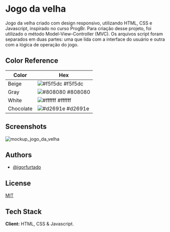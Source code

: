 
# Jogo da velha

Jogo da velha criado com design responsivo, utilizando HTML, CSS e Javascript, inspirado no curso ProgBr. Para criação desse projeto, foi utilizado o método Model-View-Controller (MVC).
Os arquivos script foram separados em duas partes: uma que lida com a interface do usuário e outra com a lógica de operação do jogo. 


## Color Reference

| Color             | Hex                                                                |
| ----------------- | ------------------------------------------------------------------ |
| Beige | ![#f5f5dc](https://via.placeholder.com/10/f5f5dc?text=+) #f5f5dc |
| Gray| ![#808080](https://via.placeholder.com/10/808080?text=+) #808080 |
| White| ![#ffffff](https://via.placeholder.com/10/ffffff?text=+) #ffffff |
| Chocolate | ![#d2691e](https://via.placeholder.com/10/d2691e?text=+) #d2691e |


## Screenshots

  ![mockup_jogo_da_velha](https://user-images.githubusercontent.com/70289587/138010692-1ed40195-4203-4109-a7c8-5577a0795d22.png)

## Authors

- [@igorfurtado](https://github.com/igorfurtado)

  
## License

[MIT](https://choosealicense.com/licenses/mit/)

  
## Tech Stack

**Client:** HTML, CSS & Javascript.


  
